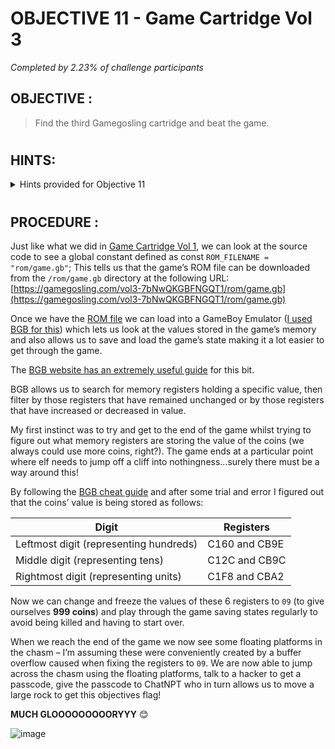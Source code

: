 # OBJECTIVE 11 - Game Cartridge Vol 3 #
_Completed by 2.23% of challenge participants_
## OBJECTIVE : ##
>Find the third Gamegosling cartridge and beat the game.
#  

## HINTS: ##
<details>
  <summary>Hints provided for Objective 11</summary>
  
>-  The location of the treasure in Rusty Quay is marked by a shiny spot on the ground. To help with navigating the maze, try zooming out and changing the camera angle.
>-  This one is a bit long, it never hurts to save your progress!
>-  8bit systems have much smaller registers than you’re used to.
>-  Isn’t this great?!? The coins are **OVERFLOW**ing in their abundance.

</details>

#  

## PROCEDURE : ##

Just like what we did in [Game Cartridge Vol 1](OBJECTIVE%2009%20-%20Game%20Cartridge%20Vol%201%20.md), we can look at the source code to see a global constant defined as const `ROM_FILENAME = "rom/game.gb"`;  This tells us that the game’s ROM file can be downloaded from the `/rom/game.gb` directory at the following URL: [https://gamegosling.com/vol3-7bNwQKGBFNGQT1/rom/game.gb](https://gamegosling.com/vol3-7bNwQKGBFNGQT1/rom/game.gb)

Once we have the [ROM file](Assets/Vol3%20-%20game.gb) we can load into a GameBoy Emulator ([I used BGB for this](https://bgb.bircd.org/)) which lets us look at the values stored in the game’s memory and also allows us to save and load the game’s state making it a lot easier to get through the game.  

The [BGB website has an extremely useful guide](https://bgb.bircd.org/manual.html#cheats) for this bit.

BGB allows us to search for memory registers holding a specific value, then filter by those registers that have remained unchanged or by those registers that have increased or decreased in value.

My first instinct was to try and get to the end of the game whilst trying to figure out what memory registers are storing the value of the coins (we always could use more coins, right?).  The game ends at a particular point where elf needs to jump off a cliff into nothingness...surely there must be a way around this!

By following the [BGB cheat guide](https://bgb.bircd.org/manual.html#cheats) and after some trial and error I figured out that the coins’ value is being stored as follows:

Digit | Registers
---|---
Leftmost digit (representing hundreds) |	C160 and CB9E
Middle digit (representing tens) |		C12C and CB9C
Rightmost digit (representing units)|	C1F8 and CBA2

Now we can change and freeze the values of these 6 registers to `09` (to give ourselves **999 coins**) and play through the game saving states regularly to avoid being killed and having to start over.  

When we reach the end of the game we now see some floating platforms in the chasm – I’m assuming these were conveniently created by a buffer overflow caused when fixing the registers to `09`.  We are now able to jump across the chasm using the floating platforms, talk to a hacker to get a passcode, give the passcode to ChatNPT who in turn allows us to move a large rock to get this objectives flag!  

**MUCH GLOOOOOOOOORYYY** 😊

![image](https://github.com/beta-j/SANS-Holiday-Hack-Challenge-2023/assets/60655500/3987a800-99f6-42cd-8c45-88688a6fa2e8)


